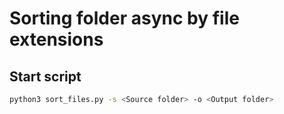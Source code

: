 # Sorting folder async by file extensions

## Start script

```bash
python3 sort_files.py -s <Source folder> -o <Output folder>
```
